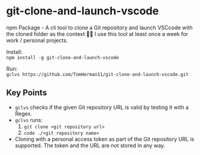 # git-clone-and-launch-vscode

npm Package - A cli tool to clone a Git repository and launch VSCcode with the cloned folder as the context 🎨🦥
I use this tool at least once a week for work / personal projects.

Install:  
`npm install -g git-clone-and-launch-vscode`

Run:  
`gclvs https://github.com/TomHerman11/git-clone-and-launch-vscode.git`

## Key Points
- `gclvs` checks if the given Git repository URL is valid by testing it with a Regex.
- `gclvs` runs:
    1. `git clone <git repository url>`
    2. `code ./<git repository name>`
- Cloning with a personal access token as part of the Git repository URL is supported. The token and the URL are not stored in any way.
